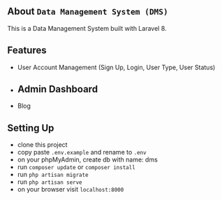 ## About ```Data Management System (DMS)```

This is a Data Management System built with Laravel 8.

## Features
- User Account Management (Sign Up, Login, User Type, User Status)
- Admin Dashboard
    -
- Blog
## Setting Up

 - clone this project
 - copy paste ```.env.example``` and rename to ```.env```
 - on your phpMyAdmin, create db with name: dms
 - run ```composer update``` or ```composer install```
 - run ```php artisan migrate```
 - run ```php artisan serve```
 - on your browser visit ```localhost:8000```



